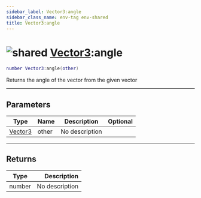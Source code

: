 ```yaml
---
sidebar_label: Vector3:angle
sidebar_class_name: env-tag env-shared
title: Vector3:angle
---
```


# <img src='/img/wiki/shared.png' alt='shared' classname='env-tag' /> [Vector3](../vector3/README.md):angle

```lua
number Vector3:angle(other)
```

Returns the angle of the vector from the given vector<br/>

-----------------
## Parameters

| Type   | Name | Description | Optional |
| ------ | ---- | ----------- | -------: |
| [Vector3](../vector3/README.md) | other | No description |   |

-----------------
## Returns

| Type   | Description |
| ------ | ----------: |
| number | No description |
